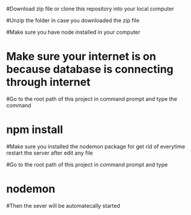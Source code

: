 #Download zip file or clone this repository into your local computer

#Unzip the folder in case you downloaded the zip file

#Make sure you have node installed in your computer

# Make sure your internet is on because database is connecting through internet

#Go to the root path of this project in command prompt and type the command

# npm install

#Make sure you installed the nodemon package for get rid of everytime restart the server after edit any file

#Go to the root path of this project in command prompt and type

# nodemon

#Then the sever will be automatecally started
